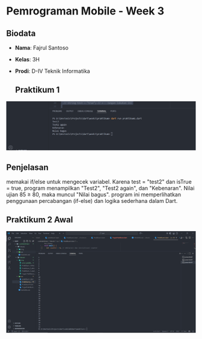 # Pemrograman Mobile - Week 3

## Biodata
- **Nama**: Fajrul Santoso  
- **Kelas**: 3H  
- **Prodi**: D-IV Teknik Informatika  

  ## Praktikum 1
![Soal 1](img/Praktikum_1.PNG) 

 ## Penjelasan 
 memakai if/else untuk mengecek variabel. Karena test = "test2" dan isTrue = true, program menampilkan "Test2", "Test2 again", dan "Kebenaran". Nilai ujian 85 ≥ 80, maka muncul "Nilai bagus".
program ini memperlihatkan penggunaan percabangan (if-else) dan logika sederhana dalam Dart.
## Praktikum 2 Awal
![Soal 2](img/Praktikum_2_awal.PNG) 
